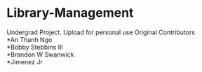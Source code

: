 # Library-Management
Undergrad Project. Upload for personal use
Original Contributors<br>
  *An Thanh Ngo<br>
  *Bobby Stebbins III<br>
  *Brandon W Swanwick<br>
  *Jimenez Jr<br>
